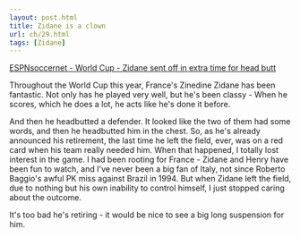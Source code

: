 ```yaml
---
layout: post.html
title: Zidane is a clown
url: ch/29.html
tags: [Zidane]
---
```

[ESPNsoccernet - World Cup - Zidane sent off in extra time for head butt](http://soccernet.espn.go.com/news/story?id=373588&cc=5901)

Throughout the World Cup this year, France's Zinedine Zidane has been fantastic. Not only has he played very well, but he's been classy - When he scores, which he does a lot, he acts like he's done it before.

And then he headbutted a defender. It looked like the two of them had some words, and then he headbutted him in the chest. So, as he's already announced his retirement, the last time he left the field, ever, was on a red card when his team really needed him. When that happened, I totally lost interest in the game. I had been rooting for France - Zidane and Henry have been fun to watch, and I've never been a big fan of Italy, not since Roberto Baggio's awful PK miss against Brazil in 1994. But when Zidane left the field, due to nothing but his own inability to control himself, I just stopped caring about the outcome.

It's too bad he's retiring - it would be nice to see a big long suspension for him.
